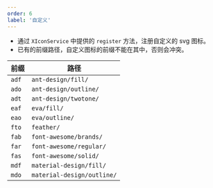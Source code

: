 ```yaml
---
order: 6
label: '自定义'
---
```


- 通过 `XIconService` 中提供的 `register` 方法，注册自定义的 svg 图标。
- 已有的前缀路径，自定义图标的前缀不能在其中，否则会冲突。

| 前缀  | 路径                       |
| ----- | -------------------------- |
| `adf` | `ant-design/fill/`         |
| `ado` | `ant-design/outline/`      |
| `adt` | `ant-design/twotone/`      |
| `eaf` | `eva/fill/`                |
| `eao` | `eva/outline/`             |
| `fto` | `feather/`                 |
| `fab` | `font-awesome/brands/`     |
| `far` | `font-awesome/regular/`    |
| `fas` | `font-awesome/solid/`      |
| `mdf` | `material-design/fill/`    |
| `mdo` | `material-design/outline/` |
